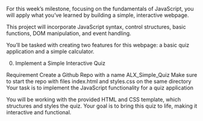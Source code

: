 For this week’s milestone, focusing on the fundamentals of JavaScript, you will apply what you’ve learned by building a simple, interactive webpage.

This project will incorporate JavaScript syntax, control structures, basic functions, DOM manipulation, and event handling.

You’ll be tasked with creating two features for this webpage: a basic quiz application and a simple calculator.

0. Implement a Simple Interactive Quiz

Requirement
Create a Github Repo with a name ALX_Simple_Quiz
Make sure to start the repo with files index.html and styles.css on the same directory
Your task is to implement the JavaScript functionality for a quiz application

You will be working with the provided HTML and CSS template, which structures and styles the quiz. Your goal is to bring this quiz to life, making it interactive and functional.

